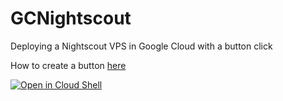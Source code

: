 # GCNightscout
Deploying a Nightscout VPS in Google Cloud with a button click

How to create a button [here](https://cloud.google.com/shell/docs/open-in-cloud-shell)

[![Open in Cloud Shell](https://gstatic.com/cloudssh/images/open-btn.svg)](https://shell.cloud.google.com/cloudshell/editor?cloudshell_git_repo=https%3A%2F%2Fgithub.com%2Fpsonnera%2FGCNightscout&cloudshell_git_branch=main&cloudshell_open_in_editor=%2Fcomputeinstance.gsc)
